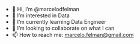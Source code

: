 - 👋 Hi, I’m @marcelodfelman
- 👀 I’m interested in Data
- 🌱 I’m currently learning Data Engineer 
- 💞️ I’m looking to collaborate on what I can
- 📫 How to reach me: marcelo.felman@gmail.com

<!---
marcelodfelman/marcelodfelman is a ✨ special ✨ repository because its `README.md` (this file) appears on your GitHub profile.
You can click the Preview link to take a look at your changes.
--->
